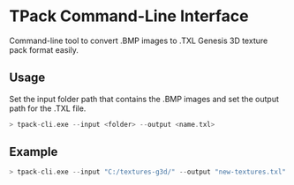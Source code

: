 # TPack Command-Line Interface

Command-line tool to convert .BMP images to .TXL Genesis 3D texture pack format easily.

## Usage

Set the input folder path that contains the .BMP images and set the output path for the .TXL file.
```c
> tpack-cli.exe --input <folder> --output <name.txl>
```

## Example

```c
> tpack-cli.exe --input "C:/textures-g3d/" --output "new-textures.txl"
```
